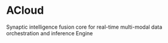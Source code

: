 # ACloud
Synaptic intelligence fusion core for real-time multi-modal data orchestration and inference Engine
